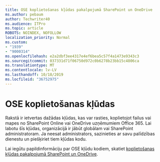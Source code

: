 ```yaml
---
title: OSE koplietošanas kļūdas pakalpojumā SharePoint un OneDrive
ms.author: pebaum
author: Techwriter40
ms.audience: ITPro
ms.topic: article
ROBOTS: NOINDEX, NOFOLLOW
localization_priority: Normal
ms.custom:
- "1939"
- "9000314"
ms.openlocfilehash: e2a2dbf3ee4317e4ef6bea5c57f4a1473e9343c3
ms.sourcegitcommit: 037331d71f06750d972c0b6278b23bb15c4806ca
ms.translationtype: MT
ms.contentlocale: lv-LV
ms.lasthandoff: 10/18/2019
ms.locfileid: "36752975"
---
```

# <a name="ose-sharing-errors"></a>OSE koplietošanas kļūdas

Rakstā ir ietvertas dažādas kļūdas, kas var rasties, koplietojot failus vai mapes no SharePoint Online vai OneDrive uzņēmumiem Office 365. Lai labotu šīs kļūdas, organizācijā ir jābūt globālam vai SharePoint administratoram. Ja neesat administrators, sazinieties ar savu palīdzības dienestu un piešķiriet tiem kļūdas kodu.

Lai iegūtu papildinformāciju par OSE kļūdu kodiem, skatiet [koplietošanas kļūdas pakalpojumā SharePoint un OneDrive](https://docs.microsoft.com/sharepoint/sharepoint-onedrive-error-message).
